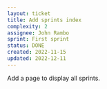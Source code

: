 ```yaml
---
layout: ticket
title: Add sprints index
complexity: 2
assignee: John Rambo
sprint: First sprint
status: DONE
created: 2022-11-15
updated: 2022-12-11
---
```

Add a page to display all sprints.
